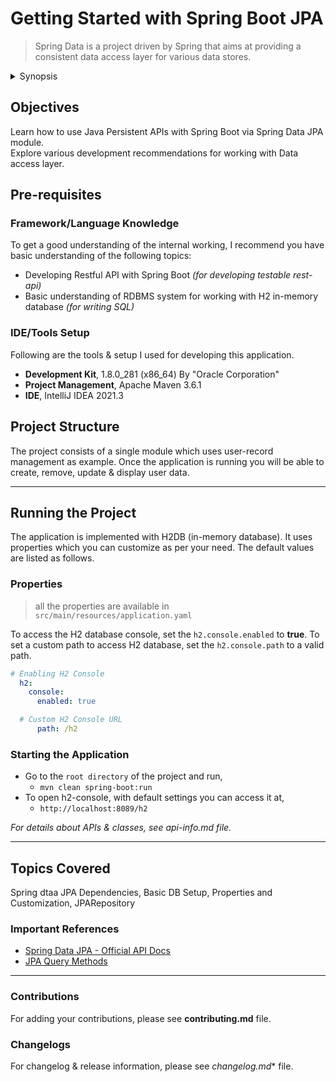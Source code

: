 # Getting Started with Spring Boot JPA

> Spring Data is a project driven by Spring that aims at providing a consistent data access layer for various data stores.


<details>
    <summary>Synopsis</summary>

* [Objectives](#objectives)
* [Pre-requisites](#pre-requisites)
* [Project Structure](#project-structure)
* [Running the Project](#running-the-project)
* [API Details](#api-details)
* [Topics Covered](#topics-covered)

</details>

## Objectives

Learn how to use Java Persistent APIs with Spring Boot via Spring Data JPA module.  
Explore various development recommendations for working with Data access layer.

## Pre-requisites

### Framework/Language Knowledge

To get a good understanding of the internal working, I recommend you have basic understanding of the following topics:

* Developing Restful API with Spring Boot _(for developing testable rest-api)_
* Basic understanding of RDBMS system for working with H2 in-memory database _(for writing SQL)_

### IDE/Tools Setup

Following are the tools & setup I used for developing this application.

* **Development Kit**, 1.8.0_281 (x86_64) By "Oracle Corporation"
* **Project Management**, Apache Maven 3.6.1
* **IDE**, IntelliJ IDEA 2021.3

## Project Structure

The project consists of a single module which uses user-record management as example.
Once the application is running you will be able to create, remove, update & display user data.

<hr/>

## Running the Project
The application is implemented with H2DB (in-memory database).
It uses properties which you can customize as per your need. The default values are listed as follows.

### Properties
> all the properties are available in `src/main/resources/application.yaml`

To access the H2 database console, set the `h2.console.enabled` to **true**.
To set a custom path to access H2 database, set the `h2.console.path` to a valid path.
```yaml
# Enabling H2 Console
  h2:
    console:
      enabled: true

  # Custom H2 Console URL
      path: /h2
```

### Starting the Application

* Go to the `root directory` of the project and run,
    * ```mvn clean spring-boot:run```
* To open h2-console, with default settings you can access it at,
    * ```http://localhost:8089/h2```

_For details about APIs & classes, see api-info.md file._ 

<hr/>

## Topics Covered
Spring dtaa JPA Dependencies, Basic DB Setup, Properties and Customization, JPARepository

### Important References

* [Spring Data JPA - Official API Docs](https://docs.spring.io/spring-data/jpa/docs/current/reference/html/#preface)
* [JPA Query Methods](https://docs.spring.io/spring-data/jpa/docs/current/reference/html/#jpa.query-methods)

<hr/>

### Contributions
For adding your contributions, please see **contributing.md** file.

### Changelogs
For changelog & release information, please see *changelog.md** file.